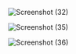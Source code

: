 ![Screenshot (32)](https://user-images.githubusercontent.com/77926104/204722450-cfc7fafc-41c7-4e20-a8c0-4eea5e2e01bf.png)







![Screenshot (35)](https://user-images.githubusercontent.com/77926104/204722512-8882ec71-0e57-42fe-8440-f2b64e8fe073.png)






![Screenshot (36)](https://user-images.githubusercontent.com/77926104/204722537-626a5346-2339-4d8c-9e89-7979b28d58b8.png)
